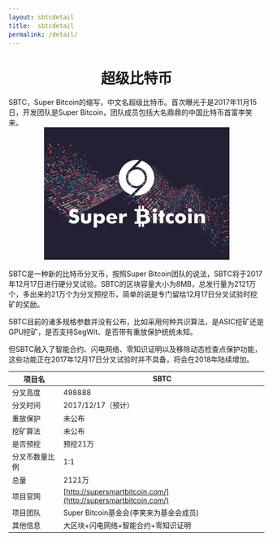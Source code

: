 ```yaml
---
layout: sbtcdetail
title:  sbtcdetail
permalink: /detail/
---
```

<h1 align = "center">超级比特币</h1>
SBTC，Super Bitcoin的缩写，中文名超级比特币。首次曝光于是2017年11月15日，开发团队是Super Bitcoin，团队成员包括大名鼎鼎的中国比特币首富李笑来。
<div style="text-align: center"><img src="/resource/SBTC.png"></div>

SBTC是一种新的比特币分叉币，按照Super Bitcoin团队的说法，SBTC将于2017年12月17日进行硬分叉试验。SBTC的区块容量大小为8MB，总发行量为2121万个，多出来的21万个为分叉预挖币，简单的说是专门留给12月17日分叉试验时挖矿的奖励。

SBTC目前的诸多规格参数并没有公布，比如采用何种共识算法，是ASIC挖矿还是GPU挖矿，是否支持SegWit、是否带有重放保护统统未知。

但SBTC融入了智能合约、闪电网络、零知识证明以及移除动态检查点保护功能，这些功能正在2017年12月17日分叉试验时并不具备，将会在2018年陆续增加。

项目名 | SBTC
---|---
分叉高度 | 498888
分叉时间 | 2017/12/17（预计）
重放保护 | 未公布
挖矿算法 | 未公布
是否预挖 | 预挖21万
分叉币数量比例 | 1:1
总量 | 2121万
项目官网 | [http://supersmartbitcoin.com/](http://supersmartbitcoin.com/)
项目团队 | Super Bitcoin基金会(李笑来为基金会成员)
其他信息 | 大区块+闪电网络+智能合约+零知识证明